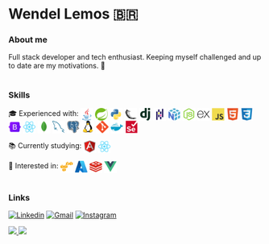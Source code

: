 # Wendel Lemos 🇧🇷

### About me
Full stack developer and tech enthusiast. Keeping myself challenged and up to date are my motivations. 🤖

#

### Skills
🎓 Experienced with:
<img align="center" alt="Java" height="25" width="25" title="Java" src="https://raw.githubusercontent.com/devicons/devicon/master/icons/java/java-original.svg">
<img align="center" alt="Spring" height="25" width="25" title="Spring" src="https://raw.githubusercontent.com/devicons/devicon/master/icons/spring/spring-original.svg">
<img align="center" alt="Python" height="25" width="25" title="Python" src="https://raw.githubusercontent.com/devicons/devicon/master/icons/python/python-original.svg">
<img align="center" alt="Flask" height="25" width="25" title="Flask" src="https://raw.githubusercontent.com/devicons/devicon/master/icons/flask/flask-original.svg">
<img align="center" alt="Django" height="25" width="25" title="Django" src="https://raw.githubusercontent.com/devicons/devicon/master/icons/django/django-plain.svg">
<img align="center" alt="Pandas" height="25" width="25" title="Pandas" src="https://raw.githubusercontent.com/devicons/devicon/master/icons/pandas/pandas-original.svg">
<img align="center" alt="Numpy" height="25" width="25" title="Numpy" src="https://raw.githubusercontent.com/devicons/devicon/master/icons/numpy/numpy-original.svg">
<img align="center" alt="NodeJS" height="25" width="25" title="NodeJS" src="https://raw.githubusercontent.com/devicons/devicon/master/icons/nodejs/nodejs-original.svg">
<img align="center" alt="Express" height="25" width="25" title="Express" src="https://raw.githubusercontent.com/devicons/devicon/master/icons/express/express-original.svg">
<img align="center" alt="JavaScript" height="25" width="25" title="JavaScript" src="https://raw.githubusercontent.com/devicons/devicon/master/icons/javascript/javascript-original.svg">
<img align="center" alt="HTML" height="25" width="25" title="HTML" src="https://raw.githubusercontent.com/devicons/devicon/master/icons/html5/html5-original.svg">
<img align="center" alt="CSS" height="25" width="25" title="CSS" src="https://raw.githubusercontent.com/devicons/devicon/master/icons/css3/css3-original.svg">
<img align="center" alt="Boostrap" height="25" width="25" title="Bootstrap" src="https://raw.githubusercontent.com/devicons/devicon/master/icons/bootstrap/bootstrap-original.svg">
<img align="center" alt="React" height="25" width="25" title="React" src="https://raw.githubusercontent.com/devicons/devicon/master/icons/react/react-original.svg">
<img align="center" alt="MongoDB" height="25" width="25" title="MongoDB" src="https://raw.githubusercontent.com/devicons/devicon/master/icons/mongodb/mongodb-original.svg">
<img align="center" alt="MySQL" height="25" width="25" title="MySQL" src="https://raw.githubusercontent.com/devicons/devicon/master/icons/mysql/mysql-original.svg">
<img align="center" alt="PostgreSQL" height="25" width="25" title="PostgreSQL" src="https://raw.githubusercontent.com/devicons/devicon/master/icons/postgresql/postgresql-original.svg">
<img align="center" alt="Linux" height="25" width="25" title="Linux" src="https://raw.githubusercontent.com/devicons/devicon/master/icons/linux/linux-original.svg">
<img align="center" alt="Git" height="25" width="25" title="Git" src="https://raw.githubusercontent.com/devicons/devicon/master/icons/git/git-original.svg">
<img align="center" alt="Docker" height="25" width="25" title="Docker" src="https://raw.githubusercontent.com/devicons/devicon/master/icons/docker/docker-plain.svg">
<img align="center" alt="Selenium" height="25" width="25" title="Selenium" src="https://raw.githubusercontent.com/devicons/devicon/master/icons/selenium/selenium-original.svg">

📚 Currently studying:
<img align="center" alt="Angular" height="25" width="25" title="Angular" src="https://raw.githubusercontent.com/devicons/devicon/master/icons/angularjs/angularjs-original.svg">
<img align="center" alt="React" height="25" width="25" title="React" src="https://raw.githubusercontent.com/devicons/devicon/master/icons/react/react-original.svg">

📝 Interested in:
<img align="center" alt="amazonwebservices" height="25" width="25" title="Amazon Web Services" src="https://raw.githubusercontent.com/devicons/devicon/master/icons/amazonwebservices/amazonwebservices-original.svg">
<img align="center" alt="azure" height="25" width="25" title="Azure" src="https://raw.githubusercontent.com/devicons/devicon/master/icons/azure/azure-original.svg">
<img align="center" alt="Redis" height="25" width="25" title="Redis" src="https://raw.githubusercontent.com/devicons/devicon/master/icons/redis/redis-plain.svg">
<img align="center" alt="VueJS" height="25" width="25" title="Vue.js" src="https://raw.githubusercontent.com/devicons/devicon/master/icons/vuejs/vuejs-original.svg">

#

### Links
[![Linkedin](https://img.shields.io/badge/LinkedIn-0072b1?style=flat&logo=Linkedin&logoColor=white&link=https://www.linkedin.com/in/wendellemosmoura/)](https://www.linkedin.com/in/wendellemosmoura/) 
[![Gmail](https://img.shields.io/badge/Gmail-DB4437?style=flat&logo=Gmail&logoColor=white&link=mailto:wendellemosmoura@gmail.com)](mailto:wendellemosmoura@gmail.com)
[![Instagram](https://img.shields.io/badge/Instagram-E4405F?style=flat&logo=Instagram&logoColor=white&link=https://www.instagram.com/wendellemos/)](https://www.instagram.com/wendellemos/)

<div>
  <a href="https://github.com/wendellemosmoura">
  <img height="150em" src="https://github-readme-stats.vercel.app/api?username=wendellemosmoura&show_icons=true&theme=tokyonight&include_all_commits=true&count_private=true"/>
  <img height="150em" src="https://github-readme-stats.vercel.app/api/top-langs/?username=wendellemosmoura&layout=compact&langs_count=7&count_private=true&theme=tokyonight"/>
</div>
